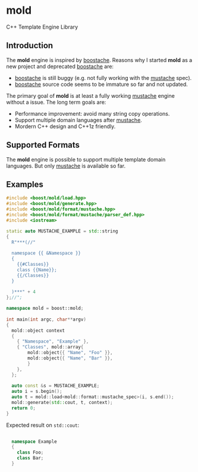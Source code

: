 # mold
C++ Template Engine Library

Introduction
------------

The **mold** engine is inspired by [boostache][]. Reasons why I started
**mold** as a new project and deprecated [boostache][] are:

  * [boostache][] is still buggy (e.g. not fully working with the [mustache][] spec).
  * [boostache][] source code seems to be immature so far and not updated.

The primary goal of **mold** is at least a fully working [mustache][] engine without a issue.
The long term goals are:

  * Performance improvement: avoid many string copy operations.
  * Support multiple domain languages after [mustache][].
  * Mordern C++ design and C++1z friendly.

Supported Formats
-----------------

The **mold** engine is possible to support multiple template domain languages. But
only [mustache][] is available so far.

Examples
--------

```c++
#include <boost/mold/load.hpp>
#include <boost/mold/generate.hpp>
#include <boost/mold/format/mustache.hpp>
#include <boost/mold/format/mustache/parser_def.hpp>
#include <iostream>

static auto MUSTACHE_EXAMPLE = std::string
{
  R"***(//"
  
  namespace {{ &Namespace }}
  {
    {{#Classes}}
    class {{Name}};
    {{/Classes}}
  }
  
  )***" + 4
};//";

namespace mold = boost::mold;
  
int main(int argc, char**argv)
{
  mold::object context
  {
    { "Namespace", "Example" },
    { "Classes", mold::array{
        mold::object{{ "Name", "Foo" }},
        mold::object{{ "Name", "Bar" }},
        }
    },
  };
  
  auto const &s = MUSTACHE_EXAMPLE;
  auto i = s.begin();
  auto t = mold::load<mold::format::mustache_spec>(i, s.end());
  mold::generate(std::cout, t, context);
  return 0;
}
```

Expected result on `std::cout`:

```c++
  
  namespace Example
  {
    class Foo;
    class Bar;
  }
  
```

[boostache]: https://github.com/cierelabs/boostache
[mustache]: http://mustache.github.io/mustache.5.html
